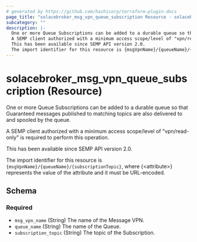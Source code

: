 ```yaml
---
# generated by https://github.com/hashicorp/terraform-plugin-docs
page_title: "solacebroker_msg_vpn_queue_subscription Resource - solacebroker"
subcategory: ""
description: |-
  One or more Queue Subscriptions can be added to a durable queue so that Guaranteed messages published to matching topics are also delivered to and spooled by the queue.
  A SEMP client authorized with a minimum access scope/level of "vpn/read-only" is required to perform this operation.
  This has been available since SEMP API version 2.0.
  The import identifier for this resource is {msgVpnName}/{queueName}/{subscriptionTopic}, where {&lt;attribute&gt;} represents the value of the attribute and it must be URL-encoded.
---
```


# solacebroker_msg_vpn_queue_subscription (Resource)

One or more Queue Subscriptions can be added to a durable queue so that Guaranteed messages published to matching topics are also delivered to and spooled by the queue.



A SEMP client authorized with a minimum access scope/level of "vpn/read-only" is required to perform this operation.

This has been available since SEMP API version 2.0.

The import identifier for this resource is `{msgVpnName}/{queueName}/{subscriptionTopic}`, where {&lt;attribute&gt;} represents the value of the attribute and it must be URL-encoded.



<!-- schema generated by tfplugindocs -->
## Schema

### Required

- `msg_vpn_name` (String) The name of the Message VPN.
- `queue_name` (String) The name of the Queue.
- `subscription_topic` (String) The topic of the Subscription.

